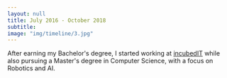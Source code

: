 ```yaml
---
layout: null
title: July 2016 - October 2018
subtitle:
image: "img/timeline/3.jpg"
---
```

After earning my Bachelor's degree, I started working at [incubedIT](http://www.incubedit.com) while also pursuing a Master's degree in Computer Science, with a focus on Robotics and AI. 